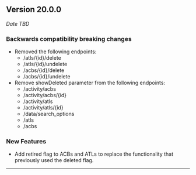 
## Version 20.0.0
_Date TBD_

### Backwards compatibility breaking changes
* Removed the following endpoints:
  * /atls/{id}/delete
  * /atls/{id}/undelete
  * /acbs/{id}/delete
  * /acbs/{id}/undelete
* Remove showDeleted parameter from the following endpoints:
  * /activity/acbs
  * /activity/acbs/{id}
  * /activity/atls
  * /activity/atls/{id}
  * /data/search_options
  * /atls
  * /acbs

### New Features
* Add retired flag to ACBs and ATLs to replace the functionality that previously used the deleted flag.

---
